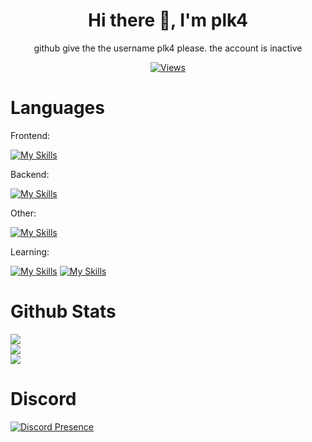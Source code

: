 <h1 align="center">
Hi there 👋, I'm plk4
</h1>
<p align="center">
  github give the the username plk4 please. the account is inactive
</p>
  
<div align="center">          
  
  [![Views](https://komarev.com/ghpvc/?username=pl-k4&color=blueviolet&style=for-the-badge)](https://komarev.com)       
</div>    

# Languages  
Frontend:  

[![My Skills](https://skillicons.dev/icons?i=js,html,css)](https://skillicons.dev)

Backend:  

[![My Skills](https://skillicons.dev/icons?i=nodejs,mongodb,java)](https://skillicons.dev)   

Other:   

[![My Skills](https://skillicons.dev/icons?i=godot,discordjs)](https://skillicons.dev)   

Learning:   

[![My Skills](https://skillicons.dev/icons?i=cpp)](https://skillicons.dev) [![My Skills](https://skillicons.dev/icons?i=python)](https://skillicons.dev)

# Github Stats    
![](https://github-readme-stats.vercel.app/api?username=pl-k4&show_icons=true&theme=radical)   
![](https://github-readme-streak-stats.herokuapp.com/?user=pl-k4&theme=radical&hide_border=false)<br/>
![](https://github-readme-stats.vercel.app/api/top-langs/?username=pl-k4&theme=radical&hide_border=false&include_all_commits=false&count_private=false&layout=compact)    

# Discord   

[![Discord Presence](https://lanyard.cnrad.dev/api/477572353602224160)](https://discord.com/users/477572353602224160)   
